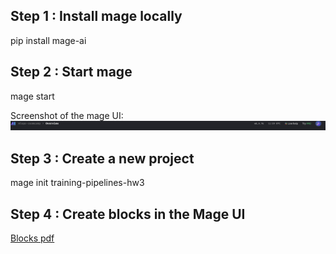 ## Step 1 : Install mage locally
pip install mage-ai

## Step 2 : Start mage
mage start

Screenshot of the mage UI:
![mage-ui](mage-version.png)

## Step 3 : Create a new project
mage init training-pipelines-hw3

## Step 4 : Create blocks in the Mage UI
[Blocks pdf](mage-blocks.pdf)